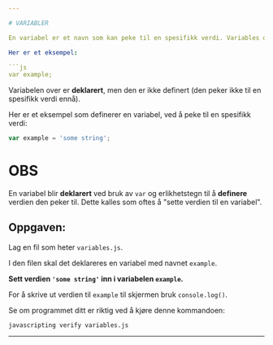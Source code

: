```yaml
---

# VARIABLER

En variabel er et navn som kan peke til en spesifikk verdi. Variables deklareres ved å bruke `var` etterfulgt av variablens navn.

Her er et eksempel:

```js
var example;
```

Variabelen over er **deklarert**, men den er ikke definert (den peker ikke til en spesifikk verdi ennå).

Her er et eksempel som definerer en variabel, ved å peke til en spesifikk verdi:

```js
var example = 'some string';
```

# OBS

En variabel blir **deklarert** ved bruk av `var` og erlikhetstegn til å **definere** verdien den peker til. Dette kalles som oftes å "sette verdien til en variabel".

## Oppgaven:

Lag en fil som heter `variables.js`.

I den filen skal det deklareres en variabel med navnet `example`.

**Sett verdien `'some string'` inn i variabelen `example`.**

For å skrive ut verdien til `example` til skjermen bruk `console.log()`.

Se om programmet ditt er riktig ved å kjøre denne kommandoen:

`javascripting verify variables.js`

---
```

